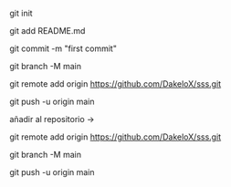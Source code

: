 git init

git add README.md

git commit -m "first commit"

git branch -M main

git remote add origin https://github.com/DakeloX/sss.git

git push -u origin main


añadir al repositorio ->

git remote add origin https://github.com/DakeloX/sss.git

git branch -M main

git push -u origin main
